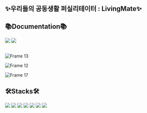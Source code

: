 <div>
	<h2>✨우리들의 공동생활 퍼실리테이터 : LivingMate✨</h2>
</div>

<div>
  <h2>📚Documentation📚</h2>
  <a href="https://disco-orca-7f4.notion.site/API-293e91b3d2564fe8a40cd710a6e50a4a"><img src="https://img.shields.io/badge/API_Doc-%23000000?style=flat-square&logo=notion&logoColor=white&link=https%3A%2F%2Fdisco-orca-7f4.notion.site%2FAPI-293e91b3d2564fe8a40cd710a6e50a4a%3Fpvs%3D4"></a>
<a href="https://chill-hellebore-048.notion.site/LivingMate-ERD-92817655490d49e19884f848dd343750?pvs=4"><img src="https://img.shields.io/badge/DB%20ERD-%23000000?style=flat-square&logo=notion&logoColor=white&link=https%3A%2F%2Fchill-hellebore-048.notion.site%2FLivingMate-ERD-92817655490d49e19884f848dd343750%3Fpvs%3D4"></a>
</div>
<br>

![Frame 13](https://github.com/LivingMate/LivingMate-Server/assets/123355786/ca15e1b2-8840-4737-9c3b-544b232163d7)

![Frame 12](https://github.com/LivingMate/LivingMate-Server/assets/123355786/d08da1f5-1ba3-466c-9982-c2c77f6fcad1)

![Frame 17](https://github.com/LivingMate/LivingMate-Server/assets/123355786/46cf2899-d9b0-4c85-aa58-954b4246cf4f)


<div>
  <h2>🛠Stacks🛠</h2>
  <img src="https://img.shields.io/badge/nodeJs-%23339933?style=flat-square&logo=nodedotjs&logoColor=white">
  <img src="https://img.shields.io/badge/MySQL-%234479A1?style=flat-square&logo=mysql&logoColor=white">
  <img src="https://img.shields.io/badge/TypeScript-%233178C6?style=flat-square&logo=typescript&logoColor=white">
  <img src="https://img.shields.io/badge/Prisma-%232D3748?style=flat-square&logo=prisma&logoColor=white">
  <img src="https://img.shields.io/badge/PM2-%232B037A?style=flat-square&logo=pm2&logoColor=white">
  <img src="https://img.shields.io/badge/EC2-%23FF9900?style=flat-square&logo=amazonec2&logoColor=white">
  <img src="https://img.shields.io/badge/RDS-%23527FFF?style=flat-square&logo=amazonrds&logoColor=white">
</div>


